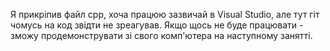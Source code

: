 Я прикріпив файл cpp, хоча працюю зазвичай в Visual Studio, але тут гіт чомусь на код звідти не зреагував. Якщо щось не буде працювати - зможу продемонструвати зі свого комп'ютера на наступному занятті.
